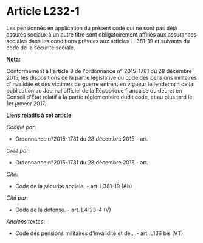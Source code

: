 # Article L232-1

Les pensionnés en application du présent code qui ne sont pas déjà assurés sociaux à un autre titre sont obligatoirement
affiliés aux assurances sociales dans les conditions prévues aux articles L. 381-19 et suivants du code de la sécurité
sociale.

**Nota:**

Conformément à l'article 8 de l'ordonnance n° 2015-1781 du 28 décembre 2015, les dispositions de la partie législative du
code des pensions militaires d'invalidité et des victimes de guerre entrent en vigueur le lendemain de la publication au
Journal officiel de la République française du décret en Conseil d'Etat relatif à la partie réglementaire dudit code, et au
plus tard le 1er janvier 2017.

**Liens relatifs à cet article**

_Codifié par_:

  - Ordonnance n°2015-1781 du 28 décembre 2015 - art.

_Créé par_:

  - Ordonnance n°2015-1781 du 28 décembre 2015 - art.

_Cite_:

  - Code de la sécurité sociale. - art. L381-19 (Ab)

_Cité par_:

  - Code de la défense. - art. L4123-4 (V)

_Anciens textes_:

  - Code des pensions militaires d'invalidité et de... - art. L136 bis (VT)
